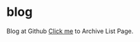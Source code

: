 blog
====

Blog at Github
[Click me][1] to Archive List Page.

[1]:http://lucky521.github.io/blog/home.html
